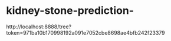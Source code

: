 # kidney-stone-prediction-
http://localhost:8888/tree?token=971ba10b170998192a091e7052cbe8698ae4bfb242f23379

